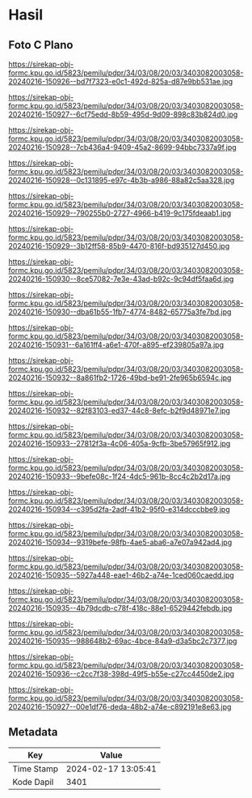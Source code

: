 # Hasil

## Foto C Plano

https://sirekap-obj-formc.kpu.go.id/5823/pemilu/pdpr/34/03/08/20/03/3403082003058-20240216-150926--bd7f7323-e0c1-492d-825a-d87e9bb531ae.jpg

https://sirekap-obj-formc.kpu.go.id/5823/pemilu/pdpr/34/03/08/20/03/3403082003058-20240216-150927--6cf75edd-8b59-495d-9d09-898c83b824d0.jpg

https://sirekap-obj-formc.kpu.go.id/5823/pemilu/pdpr/34/03/08/20/03/3403082003058-20240216-150928--7cb436a4-9409-45a2-8699-94bbc7337a9f.jpg

https://sirekap-obj-formc.kpu.go.id/5823/pemilu/pdpr/34/03/08/20/03/3403082003058-20240216-150928--0c131895-e97c-4b3b-a986-88a82c5aa328.jpg

https://sirekap-obj-formc.kpu.go.id/5823/pemilu/pdpr/34/03/08/20/03/3403082003058-20240216-150929--790255b0-2727-4966-b419-9c175fdeaab1.jpg

https://sirekap-obj-formc.kpu.go.id/5823/pemilu/pdpr/34/03/08/20/03/3403082003058-20240216-150929--3b12ff58-85b9-4470-816f-bd935127d450.jpg

https://sirekap-obj-formc.kpu.go.id/5823/pemilu/pdpr/34/03/08/20/03/3403082003058-20240216-150930--8ce57082-7e3e-43ad-b92c-9c94df5faa6d.jpg

https://sirekap-obj-formc.kpu.go.id/5823/pemilu/pdpr/34/03/08/20/03/3403082003058-20240216-150930--dba61b55-1fb7-4774-8482-65775a3fe7bd.jpg

https://sirekap-obj-formc.kpu.go.id/5823/pemilu/pdpr/34/03/08/20/03/3403082003058-20240216-150931--6a161ff4-a6e1-470f-a895-ef239805a97a.jpg

https://sirekap-obj-formc.kpu.go.id/5823/pemilu/pdpr/34/03/08/20/03/3403082003058-20240216-150932--8a861fb2-1726-49bd-be91-2fe965b6594c.jpg

https://sirekap-obj-formc.kpu.go.id/5823/pemilu/pdpr/34/03/08/20/03/3403082003058-20240216-150932--82f83103-ed37-44c8-8efc-b2f9d48971e7.jpg

https://sirekap-obj-formc.kpu.go.id/5823/pemilu/pdpr/34/03/08/20/03/3403082003058-20240216-150933--27812f3a-4c06-405a-9cfb-3be57965f912.jpg

https://sirekap-obj-formc.kpu.go.id/5823/pemilu/pdpr/34/03/08/20/03/3403082003058-20240216-150933--9befe08c-1f24-4dc5-961b-8cc4c2b2d17a.jpg

https://sirekap-obj-formc.kpu.go.id/5823/pemilu/pdpr/34/03/08/20/03/3403082003058-20240216-150934--c395d2fa-2adf-41b2-95f0-e314dcccbbe9.jpg

https://sirekap-obj-formc.kpu.go.id/5823/pemilu/pdpr/34/03/08/20/03/3403082003058-20240216-150934--9319befe-98fb-4ae5-aba6-a7e07a942ad4.jpg

https://sirekap-obj-formc.kpu.go.id/5823/pemilu/pdpr/34/03/08/20/03/3403082003058-20240216-150935--5927a448-eae1-46b2-a74e-1ced060caedd.jpg

https://sirekap-obj-formc.kpu.go.id/5823/pemilu/pdpr/34/03/08/20/03/3403082003058-20240216-150935--4b79dcdb-c78f-418c-88e1-6529442febdb.jpg

https://sirekap-obj-formc.kpu.go.id/5823/pemilu/pdpr/34/03/08/20/03/3403082003058-20240216-150935--988648b2-69ac-4bce-84a9-d3a5bc2c7377.jpg

https://sirekap-obj-formc.kpu.go.id/5823/pemilu/pdpr/34/03/08/20/03/3403082003058-20240216-150936--c2cc7f38-398d-49f5-b55e-c27cc4450de2.jpg

https://sirekap-obj-formc.kpu.go.id/5823/pemilu/pdpr/34/03/08/20/03/3403082003058-20240216-150927--00e1df76-deda-48b2-a74e-c892191e8e63.jpg


## Metadata

| Key        | Value               |
| ---------- | ------------------- |
| Time Stamp | 2024-02-17 13:05:41 |
| Kode Dapil | 3401                |




